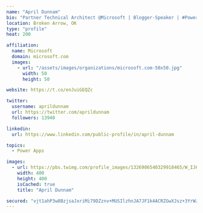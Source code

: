 ```yaml
---
name: "April Dunnam"
bio: "Partner Technical Architect @Microsoft | Blogger-Speaker | #PowerApps, #PowerAutomate, #Office365, #SharePoint | #WIT | #Karaoke Queen"
location: Broken Arrow, OK
type: "profile"
heat: 200

affiliation:
  name: Microsoft
  domain: microsoft.com
  images:
    - url: "/assets/images/organizations/microsoft.com-50x50.jpg"
      width: 50
      height: 50

website: https://t.co/enJuiGEQZc

twitter:
  username: aprildunnam
  url: https://twitter.com/aprildunnam
  followers: 13940

linkedin:
  url: https://www.linkedin.com/public-profile/in/april-dunnam

topics:
  - Power Apps

images:
  - url: https://pbs.twimg.com/profile_images/1326986540329918465/W_IJ6Ih2_400x400.jpg
    width: 400
    height: 400
    isCached: true
    title: "April Dunnam"

secured: "vjt1ahP3w8BzjsaJxriMi79DZznv+MUSIlzhnJA7JF1k4ACRZGwXJsz+3YrWzrPYspXdyjJrpnuLlxTkmmiDl9dIsPAVGE0nomKm4pTlf7jcWtAkC7nXyb14dI9t2CKW8H73C2j+LU/SEjId7p2nBKnTcZC1cT2DBSiW5bGjkwKepL3Dh1LU3pzW6EZkWJCGMeFgsf/a2ztpOzQDQgTQu6fQP8tTMNA5R9byNznLKNF5q0oCs6OkPX1BcqaljAJsznNpalq21Bu7Lwq6aJSHfRZ5Qk5B87RRcdRcbyGJ+aF3N8Wcb0BzD3xB9QURx5Sz8OjY2ZJHnDmKtplQzqrBYNWrvSGFlgYc4BDUKVoR6xi9ZPl4ZvsV7CkP/QW9P7LsACdKo7N9q9p2yP3xS4EtM0zFZknlshyDVKOsMH2uFG0=;6kFjoDzVqJdX8v7USoEbOg=="
---
```


